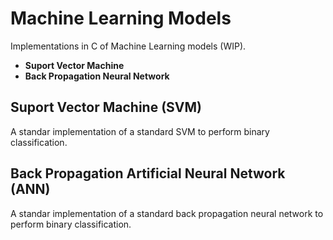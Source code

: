 # Machine Learning Models

Implementations in C of Machine Learning models (WIP).

* **Suport Vector Machine**
* **Back Propagation Neural Network**

## Suport Vector Machine (SVM)

A standar implementation of a standard SVM to perform binary classification.

## Back Propagation Artificial Neural Network (ANN)

A standar implementation of a standard back propagation neural network to perform binary classification.
